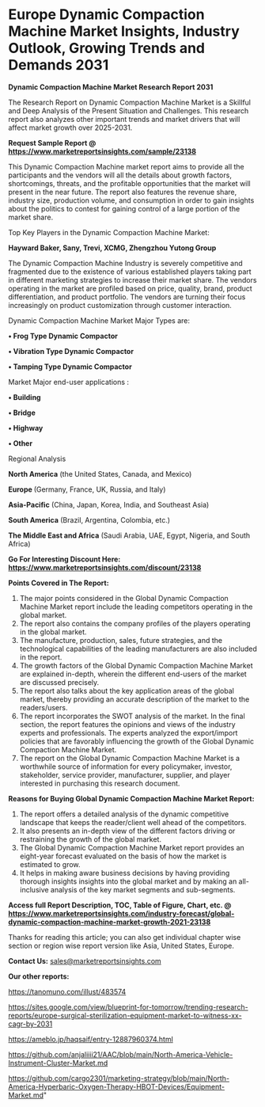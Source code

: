 # Europe Dynamic Compaction Machine Market Insights, Industry Outlook, Growing Trends and Demands 2031

<strong>Dynamic Compaction Machine Market Research Report 2031</strong>

The Research Report on Dynamic Compaction Machine Market is a Skillful and Deep Analysis of the Present Situation and Challenges. This research report also analyzes other important trends and market drivers that will affect market growth over 2025-2031.

<strong>Request Sample Report @ <a href=https://www.marketreportsinsights.com/sample/23138>https://www.marketreportsinsights.com/sample/23138</a></strong>

This Dynamic Compaction Machine market report aims to provide all the participants and the vendors will all the details about growth factors, shortcomings, threats, and the profitable opportunities that the market will present in the near future. The report also features the revenue share, industry size, production volume, and consumption in order to gain insights about the politics to contest for gaining control of a large portion of the market share.

Top Key Players in the Dynamic Compaction Machine Market:

<strong>Hayward Baker, Sany, Trevi, XCMG, Zhengzhou Yutong Group</strong>

The Dynamic Compaction Machine Industry is severely competitive and fragmented due to the existence of various established players taking part in different marketing strategies to increase their market share. The vendors operating in the market are profiled based on price, quality, brand, product differentiation, and product portfolio. The vendors are turning their focus increasingly on product customization through customer interaction.

Dynamic Compaction Machine Market Major Types are:

<strong>• Frog Type Dynamic Compactor

• Vibration Type Dynamic Compactor

• Tamping Type Dynamic Compactor</strong>

Market Major end-user applications :

<strong>• Building

• Bridge

• Highway

• Other</strong>

Regional Analysis

</u><strong><b>North America</b></strong> (the United States, Canada, and Mexico)

<strong><b>Europe </b></strong>(Germany, France, UK, Russia, and Italy)

<strong><b>Asia-Pacific</b></strong> (China, Japan, Korea, India, and Southeast Asia)

<strong><b>South America</b></strong> (Brazil, Argentina, Colombia, etc.)

<strong><b>The Middle East and Africa</b></strong> (Saudi Arabia, UAE, Egypt, Nigeria, and South Africa)

<strong>Go For Interesting Discount Here: <a href=https://www.marketreportsinsights.com/discount/23138>https://www.marketreportsinsights.com/discount/23138</a></strong>

<strong>Points Covered in The Report:</strong>
<ol>
  <li>The major points considered in the Global Dynamic Compaction Machine Market report include the leading competitors operating in the global market.</li>
  <li>The report also contains the company profiles of the players operating in the global market.</li>
  <li>The manufacture, production, sales, future strategies, and the technological capabilities of the leading manufacturers are also included in the report.</li>
  <li>The growth factors of the Global Dynamic Compaction Machine Market are explained in-depth, wherein the different end-users of the market are discussed precisely.</li>
  <li>The report also talks about the key application areas of the global market, thereby providing an accurate description of the market to the readers/users.</li>
  <li>The report incorporates the SWOT analysis of the market. In the final section, the report features the opinions and views of the industry experts and professionals. The experts analyzed the export/import policies that are favorably influencing the growth of the Global Dynamic Compaction Machine Market.</li>
  <li>The report on the Global Dynamic Compaction Machine Market is a worthwhile source of information for every policymaker, investor, stakeholder, service provider, manufacturer, supplier, and player interested in purchasing this research document.</li>
</ol>
<strong>Reasons for Buying Global Dynamic Compaction Machine Market Report:</strong>

<ol>
  <li>The report offers a detailed analysis of the dynamic competitive landscape that keeps the reader/client well ahead of the competitors.</li>
  <li>It also presents an in-depth view of the different factors driving or restraining the growth of the global market.</li>
  <li>The Global Dynamic Compaction Machine Market report provides an eight-year forecast evaluated on the basis of how the market is estimated to grow.</li>
  <li>It helps in making aware business decisions by having providing thorough insights insights into the global market and by making an all-inclusive analysis of the key market segments and sub-segments.</li>
</ol>
<strong>Access full Report Description, TOC, Table of Figure, Chart, etc. @ <a href=https://www.marketreportsinsights.com/industry-forecast/global-dynamic-compaction-machine-market-growth-2021-23138>https://www.marketreportsinsights.com/industry-forecast/global-dynamic-compaction-machine-market-growth-2021-23138</a></strong>


Thanks for reading this article; you can also get individual chapter wise section or region wise report version like Asia, United States, Europe.

<strong>Contact Us:</strong>
sales@marketreportsinsights.com

<strong>Our other reports:</strong>

<a href=https://tanomuno.com/illust/483574>https://tanomuno.com/illust/483574</a>

<a href=https://sites.google.com/view/blueprint-for-tomorrow/trending-research-reports/europe-surgical-sterilization-equipment-market-to-witness-xx-cagr-by-2031>https://sites.google.com/view/blueprint-for-tomorrow/trending-research-reports/europe-surgical-sterilization-equipment-market-to-witness-xx-cagr-by-2031</a>

<a href=https://ameblo.jp/haqsaif/entry-12887960374.html>https://ameblo.jp/haqsaif/entry-12887960374.html</a>

<a href=https://github.com/anjaliiii21/AAC/blob/main/North-America-Vehicle-Instrument-Cluster-Market.md>https://github.com/anjaliiii21/AAC/blob/main/North-America-Vehicle-Instrument-Cluster-Market.md</a>

<a href=https://github.com/cargo2301/marketing-strategy/blob/main/North-America-Hyperbaric-Oxygen-Therapy-HBOT-Devices/Equipment-Market.md>https://github.com/cargo2301/marketing-strategy/blob/main/North-America-Hyperbaric-Oxygen-Therapy-HBOT-Devices/Equipment-Market.md</a>"
